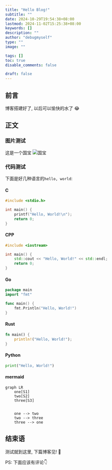 ```yaml
---
title: "Hello Blog!"
subtitle: ""
date: 2024-10-29T19:54:38+08:00
lastmod: 2024-11-02T15:25:38+08:00
keywords: []
description: ""
author: "debugmyself"
type: ""
image: ""

tags: []
toc: true
disable_comments: false

draft: false
---
```


## 前言
博客搭建好了, 以后可以愉快的水了 😂

## 正文

### 图片测试
这是一个国宝
![国宝](/images/熊猫.png "熊猫")

### 代码测试
下面是好几种语言的`hello, world`:

#### C
```C
#include <stdio.h>

int main() {
    printf("Hello, World!\n");
    return 0;
}
```

#### CPP
```CPP
#include <iostream>

int main() {
    std::cout << "Hello, World!" << std::endl;
    return 0;
}
```

#### Go
```Go
package main
import "fmt"

func main() {
    fmt.Println("Hello, World!")
}
```

#### Rust
```Rust
fn main() {
    println!("Hello, World!");
}
```

#### Python
```Python
print("Hello, World!")
```

#### mermaid
```mermaid
graph LR
    one[S1]
    two[S2]
    three[S3]


    one --> two
    two --> three
    three --> one
```

## 结束语
测试就到这里, 下篇博客见! 🫵



PS: 下面应该有评论👇